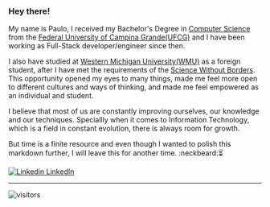 ### Hey there!

My name is Paulo, I received my Bachelor's Degree in [Computer Science](http://www.computacao.ufcg.edu.br/) from the
[Federal University of Campina Grande(UFCG)](https://portal.ufcg.edu.br/) and I have been working as Full-Stack developer/engineer since then. 

I also have studied at [Western Michigan University(WMU)](https://wmich.edu/) as a foreign student, after I have met the requirements of the [Science Without Borders](http://www.cienciasemfronteiras.gov.br/web/csf-eng/). This opportunity opened my eyes to many things, made me feel more open to different cultures and ways of thinking, and made me feel empowered as an individual and student. 

I believe that most of us are constantly improving ourselves, our knowledge and our techniques. Speciallly when it comes to Information Technology, which is a field in constant evolution, there is always room for growth. 

But time is a finite resource and even though I wanted to polish this markdown further, I will leave this for another time. :neckbeard::hourglass_flowing_sand:

[![Linkedin](https://i.stack.imgur.com/gVE0j.png) LinkedIn](https://www.linkedin.com/in/paulossaraujo/)

------

![visitors](https://visitor-badge.glitch.me/badge?page_id=paulossa.paulossa)

<!--
**paulossa/paulossa** is a ✨ _special_ ✨ repository because its `README.md` (this file) appears on your GitHub profile.

Here are some ideas to get you started:

- 🔭 I’m currently working on ...
- 🌱 I’m currently learning ...
- 👯 I’m looking to collaborate on ...
- 🤔 I’m looking for help with ...
- 💬 Ask me about ...
- 📫 How to reach me: ...
- 😄 Pronouns: ...
- ⚡ Fun fact: ...
-->
